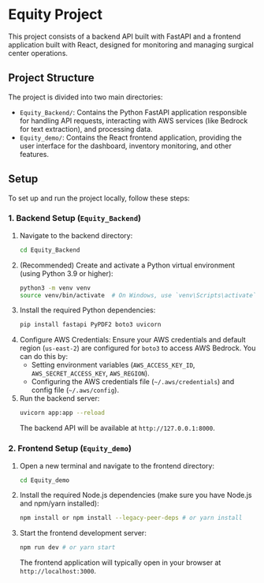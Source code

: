 # Equity Project

This project consists of a backend API built with FastAPI and a frontend application built with React, designed for monitoring and managing surgical center operations.

## Project Structure

The project is divided into two main directories:

-   `Equity_Backend/`: Contains the Python FastAPI application responsible for handling API requests, interacting with AWS services (like Bedrock for text extraction), and processing data.
-   `Equity_demo/`: Contains the React frontend application, providing the user interface for the dashboard, inventory monitoring, and other features.

## Setup

To set up and run the project locally, follow these steps:

### 1. Backend Setup (`Equity_Backend`)

1.  Navigate to the backend directory:
    ```bash
    cd Equity_Backend
    ```
2.  (Recommended) Create and activate a Python virtual environment (using Python 3.9 or higher):
    ```bash
    python3 -m venv venv
    source venv/bin/activate  # On Windows, use `venv\Scripts\activate`
    ```
3.  Install the required Python dependencies:
    ```bash
    pip install fastapi PyPDF2 boto3 uvicorn
    ```
4.  Configure AWS Credentials:
    Ensure your AWS credentials and default region (`us-east-2`) are configured for `boto3` to access AWS Bedrock. You can do this by:
    *   Setting environment variables (`AWS_ACCESS_KEY_ID`, `AWS_SECRET_ACCESS_KEY`, `AWS_REGION`).
    *   Configuring the AWS credentials file (`~/.aws/credentials`) and config file (`~/.aws/config`).
5.  Run the backend server:
    ```bash
    uvicorn app:app --reload
    ```
    The backend API will be available at `http://127.0.0.1:8000`.

### 2. Frontend Setup (`Equity_demo`)

1.  Open a new terminal and navigate to the frontend directory:
    ```bash
    cd Equity_demo
    ```
2.  Install the required Node.js dependencies (make sure you have Node.js and npm/yarn installed):
    ```bash
    npm install or npm install --legacy-peer-deps # or yarn install
    ```
3.  Start the frontend development server:
    ```bash
    npm run dev # or yarn start
    ```
    The frontend application will typically open in your browser at `http://localhost:3000`.

